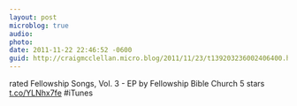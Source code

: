 ```yaml
---
layout: post
microblog: true
audio: 
photo: 
date: 2011-11-22 22:46:52 -0600
guid: http://craigmcclellan.micro.blog/2011/11/23/t139203236002406400.html
---
```

rated Fellowship Songs, Vol. 3 - EP by Fellowship Bible Church 5 stars [t.co/YLNhx7fe](http://t.co/YLNhx7fe) #iTunes
